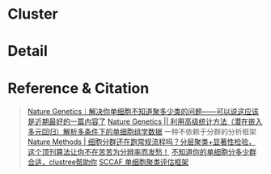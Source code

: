 # Cluster

# Detail

# Reference & Citation
> [Nature Genetics｜解决你单细胞不知道聚多少类的问题——可以说这应该是近期最好的一篇内容了](https://mp.weixin.qq.com/s/Zgy0F5-vGNRACDmWt7Wz4A)
> [Nature Genetics || 利用高级统计方法（潜在嵌入多元回归）解析多条件下的单细胞组学数据](https://mp.weixin.qq.com/s/SdZwKTPFDbpY-QUxbBwc8w) 一种不依赖于分群的分析框架
> [Nature Methods | 细胞分群还在跑常规流程吗？分层聚类+显著性检验，这个顶刊算法让你不在苦苦为分辨率而发愁！](https://mp.weixin.qq.com/s/y4_yMPbor8xI8dykJsj6qA)
> [不知道你的单细胞分多少群合适，clustree帮助你](https://mp.weixin.qq.com/s/cfo10QtxCasWfF4V9apUvw)
> [SCCAF 单细胞聚类评估框架](https://mp.weixin.qq.com/s/AnhKvVlr_2uzEz2jY_nNbA)